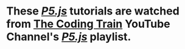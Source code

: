 # These [_P5.js_](https://p5js.org/) tutorials are watched from [The Coding Train](https://www.youtube.com/channel/UCvjgXvBlbQiydffZU7m1_aw) YouTube Channel's [_P5.js_](https://youtube.com/playlist?list=PLRqwX-V7Uu6Zy51Q-x9tMWIv9cueOFTFA) playlist.
